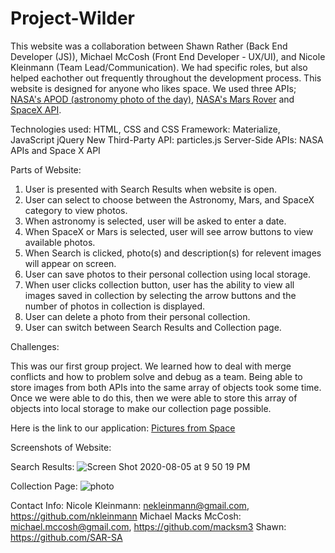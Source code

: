 # Project-Wilder

This website was a collaboration between Shawn Rather (Back End Developer (JS)), Michael McCosh (Front End Developer - UX/UI), and Nicole Kleinmann (Team Lead/Communication).  We had specific roles, but also helped eachother out frequently throughout the development process. This website is designed for anyone who likes space. We used three APIs; [NASA's APOD (astronomy photo of the day)](https://api.nasa.gov/), [NASA's Mars Rover](ttps://api.nasa.gov/) and [SpaceX API](http://hubblesite.org/api/documentation).

Technologies used:
HTML, CSS and CSS Framework: Materialize, JavaScript jQuery
New Third-Party API: particles.js
Server-Side APIs: NASA APIs and Space X API

Parts of Website: 
1. User is presented with Search Results when website is open.
2. User can select to choose between the Astronomy, Mars, and SpaceX category to view photos. 
3. When astronomy is selected, user will be asked to enter a date.
4. When SpaceX or Mars is selected, user will see arrow buttons to view available photos.
5. When Search is clicked, photo(s) and description(s) for relevent images will appear on screen.
6. User can save photos to their personal collection using local storage.
7. When user clicks collection button, user has the ability to view all images saved in collection by selecting the arrow buttons and the number of photos in collection is displayed.
8. User can delete a photo from their personal collection.
9. User can switch between Search Results and Collection page. 


Challenges: 

This was our first group project. We learned how to deal with merge conflicts and how to problem solve and debug as a team.  Being able to store images from both APIs into the same array of objects took some time. Once we were able to do this, then we were able to store this array of objects into local storage to make our collection page possible.

Here is the link to our application: [Pictures from Space](https://nkleinmann.github.io/Project-Wilder/) 

Screenshots of Website: 

Search Results:
![Screen Shot 2020-08-05 at 9 50 19 PM](https://user-images.githubusercontent.com/65608809/89482297-8c14d400-d767-11ea-9b7e-32f7580417aa.png)

Collection Page:
![photo](https://user-images.githubusercontent.com/65608809/90246369-8459cd00-de02-11ea-8d63-aea60d375c13.jpg)

Contact Info:
Nicole Kleinmann: nekleinmann@gmail.com, https://github.com/nkleinmann
Michael Macks McCosh: michael.mccosh@gmail.com,  https://github.com/macksm3
Shawn: https://github.com/SAR-SA



